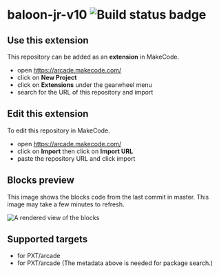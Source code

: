 # baloon-jr-v10 ![Build status badge](https://github.com/gyrson/baloon-jr-v10/workflows/MakeCode/badge.svg)



## Use this extension

This repository can be added as an **extension** in MakeCode.

* open https://arcade.makecode.com/
* click on **New Project**
* click on **Extensions** under the gearwheel menu
* search for the URL of this repository and import

## Edit this extension

To edit this repository in MakeCode.

* open https://arcade.makecode.com/
* click on **Import** then click on **Import URL**
* paste the repository URL and click import

## Blocks preview

This image shows the blocks code from the last commit in master.
This image may take a few minutes to refresh.

![A rendered view of the blocks](https://github.com/gyrson/baloon-jr-v10/raw/master/.makecode/blocks.png)

## Supported targets

* for PXT/arcade
* for PXT/arcade
(The metadata above is needed for package search.)

